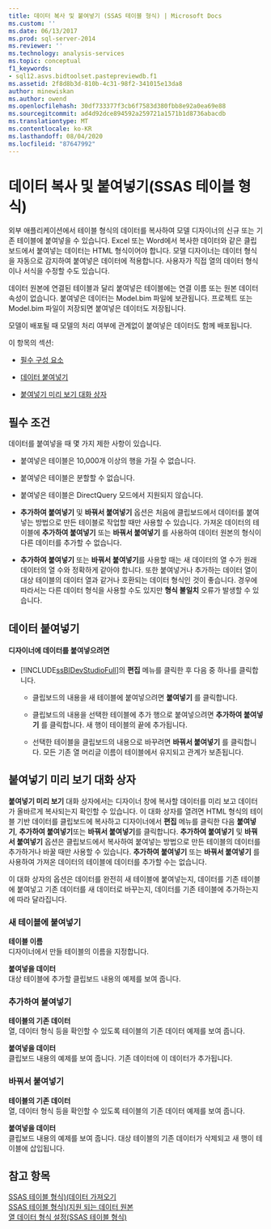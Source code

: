 ```yaml
---
title: 데이터 복사 및 붙여넣기 (SSAS 테이블 형식) | Microsoft Docs
ms.custom: ''
ms.date: 06/13/2017
ms.prod: sql-server-2014
ms.reviewer: ''
ms.technology: analysis-services
ms.topic: conceptual
f1_keywords:
- sql12.asvs.bidtoolset.pastepreviewdb.f1
ms.assetid: 2f8d8b3d-810b-4c31-98f2-341015e13da8
author: minewiskan
ms.author: owend
ms.openlocfilehash: 30df733377f3cb6f7583d380fbb8e92a0ea69e88
ms.sourcegitcommit: ad4d92dce894592a259721a1571b1d8736abacdb
ms.translationtype: MT
ms.contentlocale: ko-KR
ms.lasthandoff: 08/04/2020
ms.locfileid: "87647992"
---
```

# <a name="copy-and-paste-data-ssas-tabular"></a>데이터 복사 및 붙여넣기(SSAS 테이블 형식)
  외부 애플리케이션에서 테이블 형식의 데이터를 복사하여 모델 디자이너의 신규 또는 기존 테이블에 붙여넣을 수 있습니다. Excel 또는 Word에서 복사한 데이터와 같은 클립보드에서 붙여넣는 데이터는 HTML 형식이어야 합니다. 모델 디자이너는 데이터 형식을 자동으로 감지하여 붙여넣은 데이터에 적용합니다. 사용자가 직접 열의 데이터 형식이나 서식을 수정할 수도 있습니다.  
  
 데이터 원본에 연결된 테이블과 달리 붙여넣은 테이블에는 연결 이름 또는 원본 데이터 속성이 없습니다. 붙여넣은 데이터는 Model.bim 파일에 보관됩니다. 프로젝트 또는 Model.bim 파일이 저장되면 붙여넣은 데이터도 저장됩니다.  
  
 모델이 배포될 때 모델의 처리 여부에 관계없이 붙여넣은 데이터도 함께 배포됩니다.  
  
 이 항목의 섹션:  
  
-   [필수 구성 요소](#bkmk_prerequisites)  
  
-   [데이터 붙여넣기](#bkmk_paste_data)  
  
-   [붙여넣기 미리 보기 대화 상자](#bkmk_paste_preview)  
  
##  <a name="prerequisites"></a><a name="bkmk_prerequisites"></a> 필수 조건  
 데이터를 붙여넣을 때 몇 가지 제한 사항이 있습니다.  
  
-   붙여넣은 테이블은 10,000개 이상의 행을 가질 수 없습니다.  
  
-   붙여넣은 테이블은 분할할 수 없습니다.  
  
-   붙여넣은 테이블은 DirectQuery 모드에서 지원되지 않습니다.  
  
-   **추가하여 붙여넣기** 및 **바꿔서 붙여넣기** 옵션은 처음에 클립보드에서 데이터를 붙여넣는 방법으로 만든 테이블로 작업할 때만 사용할 수 있습니다. 가져온 데이터의 테이블에 **추가하여 붙여넣기** 또는 **바꿔서 붙여넣기** 를 사용하여 데이터 원본의 형식이 다른 데이터를 추가할 수 없습니다.  
  
-   **추가하여 붙여넣기** 또는 **바꿔서 붙여넣기**를 사용할 때는 새 데이터의 열 수가 원래 데이터의 열 수와 정확하게 같아야 합니다. 또한 붙여넣거나 추가하는 데이터 열이 대상 테이블의 데이터 열과 같거나 호환되는 데이터 형식인 것이 좋습니다. 경우에 따라서는 다른 데이터 형식을 사용할 수도 있지만 **형식 불일치** 오류가 발생할 수 있습니다.  
  
##  <a name="paste-data"></a><a name="bkmk_paste_data"></a> 데이터 붙여넣기  
  
#### <a name="to-paste-data-into-the-designer"></a>디자이너에 데이터를 붙여넣으려면  
  
-   [!INCLUDE[ssBIDevStudioFull](../includes/ssbidevstudiofull-md.md)]의 **편집** 메뉴를 클릭한 후 다음 중 하나를 클릭합니다.  
  
    -   클립보드의 내용을 새 테이블에 붙여넣으려면 **붙여넣기** 를 클릭합니다.  
  
    -   클립보드의 내용을 선택한 테이블에 추가 행으로 붙여넣으려면 **추가하여 붙여넣기** 를 클릭합니다. 새 행이 테이블의 끝에 추가됩니다.  
  
    -   선택한 테이블을 클립보드의 내용으로 바꾸려면 **바꿔서 붙여넣기** 를 클릭합니다. 모든 기존 열 머리글 이름이 테이블에서 유지되고 관계가 보존됩니다.  
  
##  <a name="paste-preview-dialog-box"></a><a name="bkmk_paste_preview"></a>붙여넣기 미리 보기 대화 상자  
 **붙여넣기 미리 보기** 대화 상자에서는 디자이너 창에 복사할 데이터를 미리 보고 데이터가 올바르게 복사되는지 확인할 수 있습니다. 이 대화 상자를 열려면 HTML 형식의 테이블 기반 데이터를 클립보드에 복사하고 디자이너에서 **편집** 메뉴를 클릭한 다음 **붙여넣기**, **추가하여 붙여넣기**또는 **바꿔서 붙여넣기**를 클릭합니다. **추가하여 붙여넣기** 및 **바꿔서 붙여넣기** 옵션은 클립보드에서 복사하여 붙여넣는 방법으로 만든 테이블의 데이터를 추가하거나 바꿀 때만 사용할 수 있습니다. **추가하여 붙여넣기** 또는 **바꿔서 붙여넣기** 를 사용하여 가져온 데이터의 테이블에 데이터를 추가할 수는 없습니다.  
  
 이 대화 상자의 옵션은 데이터를 완전히 새 테이블에 붙여넣는지, 데이터를 기존 테이블에 붙여넣고 기존 데이터를 새 데이터로 바꾸는지, 데이터를 기존 테이블에 추가하는지에 따라 달라집니다.  
  
### <a name="paste-to-new-table"></a>새 테이블에 붙여넣기  
 **테이블 이름**  
 디자이너에서 만들 테이블의 이름을 지정합니다.  
  
 **붙여넣을 데이터**  
 대상 테이블에 추가할 클립보드 내용의 예제를 보여 줍니다.  
  
### <a name="paste-append"></a>추가하여 붙여넣기  
 **테이블의 기존 데이터**  
 열, 데이터 형식 등을 확인할 수 있도록 테이블의 기존 데이터 예제를 보여 줍니다.  
  
 **붙여넣을 데이터**  
 클립보드 내용의 예제를 보여 줍니다. 기존 데이터에 이 데이터가 추가됩니다.  
  
### <a name="paste-replace"></a>바꿔서 붙여넣기  
 **테이블의 기존 데이터**  
 열, 데이터 형식 등을 확인할 수 있도록 테이블의 기존 데이터 예제를 보여 줍니다.  
  
 **붙여넣을 데이터**  
 클립보드 내용의 예제를 보여 줍니다. 대상 테이블의 기존 데이터가 삭제되고 새 행이 테이블에 삽입됩니다.  
  
## <a name="see-also"></a>참고 항목  
 [SSAS 테이블 형식&#41;&#40;데이터 가져오기](import-data-ssas-tabular.md)   
 [SSAS 테이블 형식&#41;&#40;지원 되는 데이터 원본](tabular-models/data-sources-supported-ssas-tabular.md)   
 [열 데이터 형식 설정&#40;SSAS 테이블 형식&#41;](tabular-models/set-the-data-type-of-a-column-ssas-tabular.md)  
  
  
